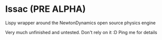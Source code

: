 # Issac (PRE ALPHA)

Lispy wrapper around the NewtonDynamics open source physics engine

Very much unfinished and untested. Don't rely on it :D Ping me for details
